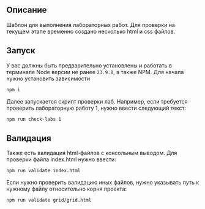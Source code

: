 ## Описание

Шаблон для выполнения лабораторных работ. Для проверки на текущем этапе временно создано несколько html и css файлов.

## Запуск

У вас должны быть предварительно установлены и работать в терминале Node версии не ранее `23.9.0`, а также NPM. Для начала нужно установить зависимости

```bash
npm i
```

Далее запускается скрипт проверки лаб. Например, если требуется проверить лабораторную работу 1, нужно ввести следующий текст:

```bash
npm run check-labs 1
```

## Валидация

Также есть валидация html-файлов с консольным выводом. Для проверки файла index.html нужно ввести:

```bash
npm run validate index.html
```

Если нужно проверить валидацию иных файлов, нужно указывать путь к нужному файлу относительно корня проекта:

```bash
npm run validate grid/grid.html
```
